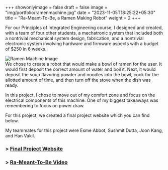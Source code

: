 +++
showonlyimage = false
draft = false
image = "img/portfolio/ramenmachine.jpg"
date = "2023-11-05T18:25:22+05:30"
title = "Ra-Meant-To-Be, a Ramen Making Robot"
weight = 2
+++

For our Principles of Integrated Engineering course, I designed and created, with a team of four other students, a mechatronic system that included both a nontrivial mechanical system design, fabrication, and a nontrivial electronic system involving hardware and firmware aspects with a budget of $250 in 6 weeks.
<!--more-->
![Ramen Machine Image][1]  
We chose to create a robot that would make a bowl of ramen for the user. It would first deposit the correct amount of water and boil it. Next, it would deposit the soup flavoring powder and noodles into the bowl, cook for the allotted amount of time, and then turn off the stove when the dish was ready.

In this project, I chose to move out of my comfort zone and focus on the electrical components of this machine. One of my biggest takeaways was remembering to focus on power draw. 

For this project, we created a final project website which you can find below.

My teammates for this project were Esme Abbot, Sushmit Dutta, Joon Kang, and Han Vakil.

### > [Final Project Website](https://olincollege.github.io/pie-2021-03/Ra-meant-to-be/index.html)  
### > [Ra-Meant-To-Be Video](https://youtu.be/8gtCaNIg40k)

[1]: /img/portfolio/ramencropped.jpg